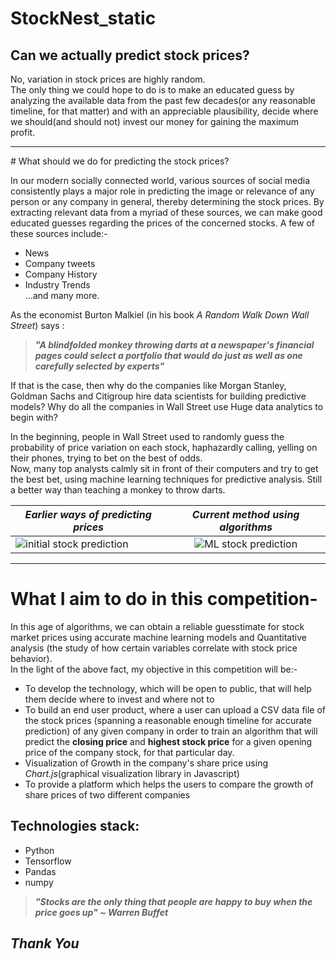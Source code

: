 # StockNest_static
## Can we actually predict stock prices?

No, variation in stock prices are highly random.<br> The only thing we could hope to do is to make an educated guess by analyzing the available data from the past few decades(or any reasonable timeline, for that matter) and with an appreciable plausibility, decide where we should(and should not) invest our money for gaining the maximum profit.

<hr>
# What should we do for predicting the stock prices?

In our modern socially connected world, various sources of social media consistently plays a major role in predicting the image or relevance of any person or any company in general, thereby determining the stock prices. By extracting relevant data from a myriad of these sources, we can make good educated guesses regarding the prices of the concerned stocks. A few of these sources include:-


+ News
+ Company tweets
+ Company History
+ Industry Trends <br>
...and many more.

As the economist Burton Malkiel (in his book _A Random Walk Down Wall Street_) says :<br>
> ***"A blindfolded monkey throwing darts at a newspaper's financial pages could select a portfolio that would do just as well as one carefully selected by experts"***

If that is the case, then why do the companies like Morgan Stanley, Goldman Sachs and Citigroup hire data scientists for building predictive models? Why do all the companies in Wall Street use Huge data analytics to begin with?

In the beginning, people in Wall Street used to randomly guess the probability of price variation on each stock, haphazardly calling, yelling on their phones, trying to bet on the best of odds. <br>
Now, many top analysts calmly sit in front of their computers and try to get the best bet, using machine learning techniques for predictive analysis. Still a better way than teaching a monkey to throw darts.

|    *Earlier ways of predicting prices*     |      *Current method using algorithms*      |
| ------------- |:-------------:|
|  ![initial stock prediction](http://lovelace-media.imgix.net/uploads/1531/0e13e4d0-a547-0133-a049-0e7c926a42af.jpg?w=320)      |  ![ML stock prediction](http://s3.reutersmedia.net/resources/r/?m=02&d=20170421&t=2&i=1181520521&w=363&fh=&fw=&ll=&pl=&sq=&r=LYNXMPED3K0RN)      |

<hr>


# What I aim to do in this competition-
In this age of algorithms, we can obtain a reliable guesstimate for stock market prices using accurate machine learning models and Quantitative analysis (the study of how certain variables correlate with stock price behavior).<br>
In the light of the above fact, my objective in this competition will be:-
 
+ To develop the technology, which will be open to public, that will help them decide where to invest and where not to
+ To build an end user product, where a user can upload a CSV data file of the stock prices (spanning a reasonable enough timeline for accurate prediction) of any given company in order to train an algorithm that will predict the **closing price** and **highest stock price** for a given opening price of the company stock, for that particular day.
+ Visualization of Growth in the company's share price using _Chart.js_(graphical visualization library in Javascript)
+ To provide a platform which helps the users to compare the growth of share prices of two different companies

## Technologies stack:
+ Python
+ Tensorflow
+ Pandas
+ numpy

> ***"Stocks are the only thing that people are happy to buy when the price goes up" ~ Warren Buffet***

***Thank You***<br>
-------------------
